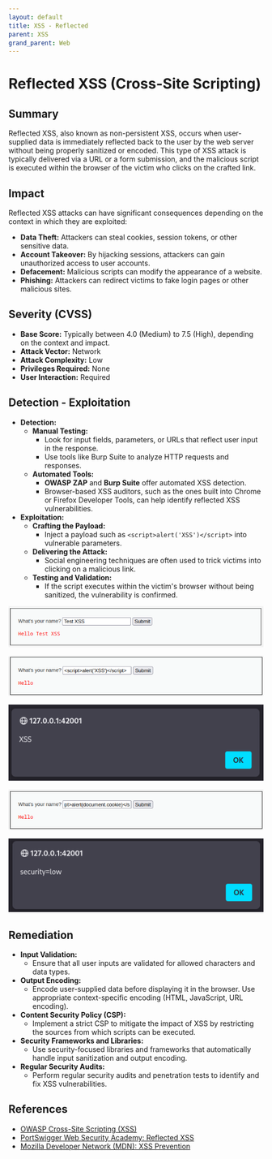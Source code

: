 ```yaml
---
layout: default
title: XSS - Reflected
parent: XSS
grand_parent: Web
---
```



# Reflected XSS (Cross-Site Scripting)





## Summary
Reflected XSS, also known as non-persistent XSS, occurs when user-supplied data is immediately reflected back to the user by the web server without being properly sanitized or encoded. This type of XSS attack is typically delivered via a URL or a form submission, and the malicious script is executed within the browser of the victim who clicks on the crafted link.

## Impact
Reflected XSS attacks can have significant consequences depending on the context in which they are exploited:

  - **Data Theft:** Attackers can steal cookies, session tokens, or other sensitive data.
  - **Account Takeover:** By hijacking sessions, attackers can gain unauthorized access to user accounts.
  - **Defacement:** Malicious scripts can modify the appearance of a website.
  - **Phishing:** Attackers can redirect victims to fake login pages or other malicious sites.
  
## Severity (CVSS)
  - **Base Score:** Typically between 4.0 (Medium) to 7.5 (High), depending on the context and impact.
  - **Attack Vector:** Network
  - **Attack Complexity:** Low
  - **Privileges Required:** None
  - **User Interaction:** Required

## Detection - Exploitation
- **Detection:**
  - **Manual Testing:** 
    - Look for input fields, parameters, or URLs that reflect user input in the response.
    - Use tools like Burp Suite to analyze HTTP requests and responses.
  - **Automated Tools:**
    - **OWASP ZAP** and **Burp Suite** offer automated XSS detection.
    - Browser-based XSS auditors, such as the ones built into Chrome or Firefox Developer Tools, can help identify reflected XSS vulnerabilities.
- **Exploitation:**
  - **Crafting the Payload:** 
    - Inject a payload such as `<script>alert('XSS')</script>` into vulnerable parameters.
  - **Delivering the Attack:**
    - Social engineering techniques are often used to trick victims into clicking on a malicious link.
  - **Testing and Validation:**
    - If the script executes within the victim's browser without being sanitized, the vulnerability is confirmed.

![](/assets/images/Web/XSS/XSS_Reflected_1.png)

![](/assets/images/Web/XSS/XSS_Reflected_2.png)

![](/assets/images/Web/XSS/XSS_Reflected_3.png)

![](/assets/images/Web/XSS/XSS_Reflected_4.png)

![](/assets/images/Web/XSS/XSS_Reflected_5.png)

## Remediation
- **Input Validation:**
  - Ensure that all user inputs are validated for allowed characters and data types.
- **Output Encoding:**
  - Encode user-supplied data before displaying it in the browser. Use appropriate context-specific encoding (HTML, JavaScript, URL encoding).
- **Content Security Policy (CSP):**
  - Implement a strict CSP to mitigate the impact of XSS by restricting the sources from which scripts can be executed.
- **Security Frameworks and Libraries:**
  - Use security-focused libraries and frameworks that automatically handle input sanitization and output encoding.
- **Regular Security Audits:**
  - Perform regular security audits and penetration tests to identify and fix XSS vulnerabilities.

## References
- [OWASP Cross-Site Scripting (XSS)](https://owasp.org/www-community/attacks/xss/)
- [PortSwigger Web Security Academy: Reflected XSS](https://portswigger.net/web-security/cross-site-scripting/reflected)
- [Mozilla Developer Network (MDN): XSS Prevention](https://developer.mozilla.org/en-US/docs/Glossary/Cross-site_scripting)
